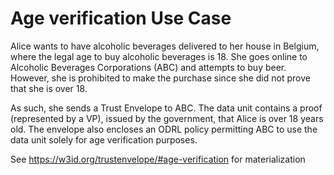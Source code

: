 # Age verification Use Case

Alice wants to have alcoholic beverages delivered to her house in Belgium, 
where the legal age to buy alcoholic beverages is 18. 
She goes online to Alcoholic Beverages Corporations (ABC) and attempts to buy beer. 
However, she is prohibited to make the purchase since she did not prove that she is over 18. 

As such, she sends a Trust Envelope to ABC. 
The data unit contains a proof (represented by a VP), issued by the government, that Alice is over 18 years old. 
The envelope also encloses an ODRL policy permitting ABC to use the data unit solely for age verification purposes.

See https://w3id.org/trustenvelope/#age-verification for materialization